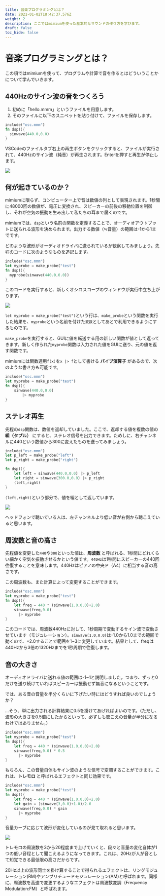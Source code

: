 ```yaml
---
title: 音楽プログラミングとは？
date: 2021-01-02T18:42:37.576Z
weight: 2
description: ここではmimiumを使った基本的なサウンドの作り方を学びます。
draft: false
toc_hide: false
---
```


# 音楽プログラミングとは？

この項ではmimiumを使って、プログラムや計算で音を作るとはどういうことかについて学んでいきます。

## 440Hzのサイン波の音をつくろう

1. 初めに「hello.mmm」というファイルを用意します。
2. そのファイルに以下のスニペットを貼り付けて、ファイルを保存します。

```rust
include("osc.mmm")
fn dsp(){
  sinwave(440.0,0.0)
}
```

VSCodeのファイルタブ右上の再生ボタンをクリックすると、ファイルが実行されて、440Hzのサイン波（純音）が再生されます。Enterを押すと再生が停止します。

![](/img/vscode1.jpeg)

## 何が起きているのか？

mimiumに限らず、コンピューター上で音は数値の列として表現されます。1秒間に48000回の数値が、電圧に変換され、スピーカーの前後の移動位置を制御し、それが空気の振動を生み出して私たちの耳まで届くのです。

mimiumでは、`dsp`という名前の関数を定義することで、オーディオアウトプットに送られる波形を決められます。出力する数値（≒音量）の範囲は-1から1までです。

どのような波形がオーディオドライバに送られているか観察してみましょう。先程のコードに次のようなものを追記します。

```rust
include("osc.mmm")
let myprobe = make_probe("test")
fn dsp(){
  myprobe(sinwave(440.0,0.0))
}
```

このコードを実行すると、新しくオシロスコープのウィンドウが実行中立ち上がります。

![](/img/vscode2.jpeg)

`let myprobe = make_probe("test")`という行は、`make_probe`という関数を実行した結果を、`myprobe`という名前を付けた`変数`としてあとで利用できるようにするものです。

`make_probe`を実行すると、GUIに値を転送する用の新しい関数が値として返ってきます。新しく作られた`myprobe`関数は入力された値をGUIに送り、元の値を返す関数です。

mimiumには関数適用`f(x)`を`x |> f`として書ける **パイプ演算子** があるので、次のような書き方も可能です。

```rust
include("osc.mmm")
let myprobe = make_probe("test")
fn dsp(){
    sinwave(440.0,0.0)
  　    |> myprobe
}
```

## ステレオ再生

先程の`dsp`関数は、数値を返却していました。ここで、返却する値を複数の値の **組（タプル）** にすると、ステレオ信号を出力できます。ためしに、右チャンネルに440という数値から300に変えたものを送ってみましょう。

```rust
include("osc.mmm")
let p_left = make_probe("left")
let p_right = make_probe("right")

fn dsp(){
    let left = sinwave(440.0,0.0) |> p_left
    let right = sinwave(300.0,0.0) |> p_right
    (left,right)
}
```

`(left,right)`という部分で、値を組として返しています。

![](/img/vscode3.jpeg)

ヘッドフォンで聴いている人は、左チャンネルより低い音が右側から聴こえていると思います。

## 周波数と音の高さ

先程値を変更した`440`や`300`といった値は、**周波数** と呼ばれる、1秒間にどれくらい細かく空気を振動させるかという値です。`440Hz`は1秒間にスピーカーの440回往復することを意味します。440Hzはピアノの中央ド（A4）に相当する音の高さです。

この周波数も、また計算によって変更することができます。

```rust
include("osc.mmm")
let myprobe = make_probe("test")
fn dsp(){
    let freq = 440 * (sinwave(1.0,0.0)+2.0)
    sinwave(freq,0.0)
      |> myprobe
}
```

このコードでは、周波数440Hzに対して、1秒周期で変動するサイン波で変動させています（モジュレーション）。`sinwave(1.0,0.0)`は-1.0から1.0までの範囲で動くので、+2.0することで範囲を1~3に変更しています。結果として、freqは440Hzから3倍の1320Hzまでを1秒周期で往復します。

## 音の大きさ

オーディオドライバに送れる値の範囲は-1~1と説明しました。つまり、ずっと0だけを送り続けていればスピーカーは振動せず無音になるということです。

では、ある音の音量を半分くらいに下げたい時にはどうすれば良いのでしょうか？

...そう、単に出力される計算結果に0.5を掛けてあげればよいのです。（ただし、波形の大きさを0.5倍にしたからといって、必ずしも聴こえの音量が半分になるわけではありません。）



```rust
include("osc.mmm")
let myprobe = make_probe("test")
fn dsp(){
    let freq = 440 * (sinwave(1.0,0.0)+2.0)
    sinwave(freq,0.0) * 0.5
      |> myprobe
}
```


もちろん、この音量自体もサイン波のような信号で変調することができます。これは、**トレモロ** と呼ばれるエフェクトと同じ効果です。

```rust
include("osc.mmm")
let myprobe = make_probe("test")
fn dsp(){
    let freq = 440 * (sinwave(1.0,0.0)+2.0)
    let gain = (sinwave(3,0.0)+1.0)/2.0
    sinwave(freq,0.0) * gain
      |> myprobe
}
```

音量カーブに応じて波形が変化しているのが見て取れると思います。

![](/img/vscode4.png)

トレモロの周波数を3から20程度まで上げていくと、段々と音量の変化自体が1つの低い音程として聞こえるようになってきます。これは、20Hzが人が音として知覚できる最低限の高さだからです。

20Hz以上の波形同士を掛け算することで得られるエフェクトは、リングモジュレーション(RM)やアンプリチュードモジュレーション(AM)と呼ばれます。同様に、周波数を高速で変更するようなエフェクトは周波数変調（Frequency Modulation:FM）と呼ばれます。